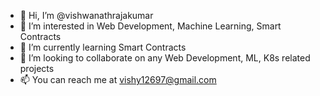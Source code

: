 - 👋 Hi, I’m @vishwanathrajakumar
- 👀 I’m interested in Web Development, Machine Learning, Smart Contracts
- 🌱 I’m currently learning Smart Contracts
- 💞️ I’m looking to collaborate on any Web Development, ML, K8s related projects
- 📫 You can reach me at vishy12697@gmail.com

<!---
vishwanathrajakumar/vishwanathrajakumar is a ✨ special ✨ repository because its `README.md` (this file) appears on your GitHub profile.
You can click the Preview link to take a look at your changes.
--->
